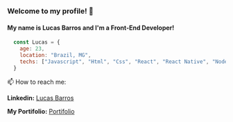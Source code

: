 ### Welcome to my profile! 👋

#### My name is **Lucas Barros** and I'm a **Front-End Developer**!

```javascript
  const Lucas = {
    age: 23,
    location: "Brazil, MG",
    techs: ["Javascript", "Html", "Css", "React", "React Native", "Node", "Typescript"]
  }
```
📫 How to reach me:

**Linkedin:** [Lucas Barros](https://www.linkedin.com/in/lucas-barros-8a690a150/)

**My Portifolio:** [Portifolio](https://luscv.github.io/Portifolio_Lucas_Barros/)
<!--
**Luscv/Luscv** is a ✨ _special_ ✨ repository because its `README.md` (this file) appears on your GitHub profile.

Here are some ideas to get you started:

- 🔭 I’m currently working on ...
- 🌱 I’m currently learning ...
- 👯 I’m looking to collaborate on ...
- 🤔 I’m looking for help with ...
- 💬 Ask me about ...
- 📫 How to reach me: ...
- 😄 Pronouns: ...
- ⚡ Fun fact: ...
-->
